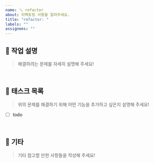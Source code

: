 ```yaml
---
name: 🪛 refactor
about: 리팩토링 사항을 알려주세요.
title: "refactor: "
labels: ""
assignees: ""
---
```


## 🔨 작업 설명

> 해결하려는 문제를 자세히 설명해 주세요!

<br>

## 📝 태스크 목록

> 위의 문제를 해결하기 위해 어떤 기능을 추가하고 싶은지 설명해 주세요!

- [ ] todo

<br>

## 🎸 기타

> 기타 참고할 만한 사항들을 작성해 주세요!
